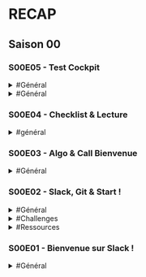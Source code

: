 # RECAP
## Saison 00


### S00E05 - Test Cockpit

<details>
  <summary>#Général</summary>
  
<p> Hello @chaîne :salut_main:
Wahou, ça approche à grands pas !
Allez, soyons fous, et commençons à coder :intello:</p>
<p>Comme certains l'ont peut-être déjà remarqué, nous vous avons préparé un p'tit tuto pour aller poser votre première ligne de code HTML.
Pour prendre les bonnes habitudes, c'est sur GitHub que ça se passe !
=> https://github.com/O-clock-Zenith/S0-Tuto-HTML
</p>
<p>Tant qu'à faire, ouvrez ce lien depuis le téléporteur, c’est une occasion de plus de se familiariser avec les outils.
NB: pas besoin d'uploader le résultat de vos manipulations ; le fonctionnement de github sera vu en détail pendant les cours :clin_d'œil:
Attention : pour avoir accès au tuto et ne pas tomber lamentablement sur une 404, vous devez accepter l'invitation à l'organisation O-clock-Y. On a invité tous ceux qui ont créé leur compte GitHub et nous l'ont transmis. Pour les autres, ne tardez pas :clin_d'œil:
Et si vous tombez quand même sur une vilaine 404 et qu'après avoir vérifié vos mails (y compris les spams) vous n'avez pas eu d'invit (ça arrive), cliquez d'abord ici : https://github.com/o-clock-zenith et acceptez de rejoindre l'organisation puis ici : https://github.com/orgs/o-clock-zenith/teams/toute-la-promo et acceptez de rejoindre la team ! Si vous avez des 404 sur ces liens tout de même, deux choses à faire : vérifier que vous êtes bien connecté à votre compte github, et si vous êtes bien connecté, envoyer un petit MP à @Eva O'clock qui vous ajoutera :clin_d'œil:
Pour ceux qui viennent d'arriver (coucou :câlin: ) ou pour ceux qui ont raté le formulaire, regarder tout en haut à gauche de cette chaîne, vous avez une petite :épingle: : cette petite punaise me sert à épingler à la chaîne les infos importantes, n'hésitez pas à cliquer dessus pour retrouver les messages dont je vous parle :clin_d'œil:
Sinon tous les messages de la S00 sont reportés sur cette page : https://github.com/o-clock-Zenith/Recap. Vous pouvez dérouler le jour qui vous intéresse !</p>
<p>
Un défi avant le week-end, c'est aussi pour vous prévenir d'une chose importante : la formation est intense, et nécessite une implication totale de votre part. Il ne s'agit pas de se tuer à la tâche bien entendu. Mais il vous faudra essayer de trouver des moments ici et là pour coder, revoir ce qu'on fait en cours, ou simplement jeter un oeil aux fiches récapitulatives que l'on va vous concocter. C'est aussi très important de rester en contact avec votre groupe, car on ne vous le cache pas : cette aventure est éprouvante. Être ensemble, ça permet aussi d'éviter les coups de mou !</p>
<p>Pour ceux qui ont l'immense honneur d'être parents tout particulièrement, ce ne sera pas forcément évident. Pensez-donc à bien vous organiser, à vous dédier des petits créneaux à vous dans la semaine, le soir ou le week-end. Ça peut vouloir dire aussi prévenir votre conjoint qu'il risque de faire davantage de corvées !
Bon allez, je vous laisse, j'ai un vélo à réparer :silence:</p>
</details>

<details>
  <summary>#Général</summary>
<p>@chaîne Hello les Zénith ! :salut_main: :salut_main:</p>
<p>Les tests cockpits sont terminés et le moins que l'on puisse dire c'est qu'ils se sont très bien passés ! :pouce:
Merci à tous d'avoir été si réactif et patient ! J'ouvrirais une dernière fois la classe pour vos réglages casques etc.. Et pour ceux qui n'était pas dispo aujourd'hui.</p>
<p>Cette première semaine est terminée, et on a été efficace tout est prêt pour attaquer la prochaine ! :muscle:
Bon week-end a tous, on se retrouve Lundi ! :câlin: :fêtard_avec_oreilles_de_lapin:</p>
:extra_terrestre:
<p>Ah j'allais oublier, un conseil, ne vous laissez pas impressionner ! :index_vers_le_haut:
Vous venez tous d'horizons différents, il est donc tout à fait normal que vous cherchiez tous quelque chose de différent au travers de l'univers de la formation.</p>
<p>Certains auront peut-être déjà une première approche sur du développement, souhaitent parfaire leurs connaissances ou tout simplement débutent une nouvelle aventure. :étoile:</p>
<p>Cependant, si vous êtes arrivés jusqu'ici, c'est que vous souhaitez tous apprendre quelque chose et cela passe non seulement par la technique mais aussi par le partage de vos expériences individuelles. Alors aucun stress à avoir, on a tous quelque chose en nous de Tennessee et on commence tous quelque part :muscle: :notes_de_musique:</p>
<p>N'hésitez surtout pas à poser des questions et à participer, car il n'y a pas de question bête : si vous vous êtes posé cette question, c'est que quelqu'un d'autre se l'est déjà forcément posée avant vous! :lunettes_de_soleil:
Une petite lecture fort à propos : https://oclock.io/blog/1054/syndrome-de-limposteur</p>
<p>À tout bientôt pour de nouvelles aventures </p>
 
</details>

### S00E04 - Checklist & Lecture

<details>
  <summary>#général</summary>
  
  Hello @chaîne ! :salut_main:
  <p>La préparation au décollage avance… Je vois que vous avez bien apprécié Algoblocs, et que certains de ces défis vous ont retourné les       méninges ! :cerveau: :sourire:</p>
  <p>Je vous présente un nouvel outil pour vous aider à vous préparer techniquement au décollage : la checklist "Es tu prêt pour l'aventure ?"     O'clock :
  :flèche_avant: Connectez-vous sur https://checklist.oclock.io
Connectez vous avec les identifiants qui vous seront envoyés en privé par @Eva O'clock  (Sur votre adresse mail d'inscription, qui vous servira aussi d'identifiant :clin_d'œil:) et cochez :coche_blanche: ! (Si vous n'avez pas encore reçu le mail, pas de panique ça arrive ! ) :boîte_aux_lettres_avec_courrier:</p>
<p>:date: Vendredi 18 Octobre, en complément des tests que vous allez faire pour compléter votre checklist, nous allons faire des petites ouvertures du cockpit. Ce sera l’occasion de vérifier que tout fonctionne comme il faut avant la rentrée, pour éviter le stress de dernière minute :sueur_et_sourire:</p>
<p>Il y aura plusieurs ouvertures, matin comme après-midi - et éventuellement une de plus la semaine prochaine si certains d’entre vous ne peuvent venir demain. Envoyez-moi un MP si vous êtes intéressés.</p>
<p>Je vous enverrais les heures de passages dans la journée, so stay tuned ! :intello:</p>
<p>C’est d’autant plus important si vous avez un PC un peu fatigué ou si vous êtes sur Mac ; car ces machines sont susceptibles d’avoir des incompatibilités avec le cockpit, même si la checklist semble ok.  :ordinateur: :boum:</p>
<p>D’ailleurs je vais vous laisser la remplir. Et on oublie pas, en cas de pépin avec le téléporteur : direction #sav !</p>
<p>En attendant, on a pensé à vous, voici quelques lectures. A lire absolument !
Partie I : https://oclock.io/blog/208/se-preparer-pour-oclock-environnement
Partie II : https://oclock.io/blog/253/se-preparer-pour-oclock-developpement-web
Partie III : https://oclock.io/blog/265/se-preparer-pour-oclock-mentalement-developpeur
</p>  
</details>

### S00E03 - Algo & Call Bienvenue

<details>
  <summary>#Général</summary>
  
  Hello @channel :sun_with_face: 

<p>:triangular_ruler: :straight_ruler: Aujourd’hui, pour s’échauffer les neurones je vous propose un petit jeu de préparation à la programmation :  http://www.algoblocs.fr </p>

<p>Certains se souviendront peut être d’un système similaire, enseigné il y a quelques années à l’école primaire… (https://fr.wikipedia.org/wiki/Logo_(langage) :heart_eyes:)</p>

<p>Le but du jeu : découvrir les mécanismes de base d’un programme, en programmant un curseur pour créer des figures géométriques. Essayez d’aller le plus loin possible ! 
Vous voulez partager vos progrès, ou vous bloquez sur un exercice ? vous pouvez en discuter avec les collègues dans le channel #entraide :muscle: 
Attention, on aide, mais on ne donne pas la réponse. L’objectif est de progresser ensemble :family: 
</p>

:alien: :alien: 

*OPTIONNEL*

<p>Ceux qui veulent approfondir ou tester un “vrai” (pseudo) langage de programmation peuvent aller regarder du côté d’algobox : http://www.xm1math.net/algobox/ , pour une introduction un peu plus formelle. 
Je vous conseille particulièrement le tutoriel http://www.xm1math.net/algobox/tutoalgobox/index.html </p>


<p>J’espère que ce petit jeu vous plaira, parce qu’on en a quelques autres en réserve, hé hé… :grin:</p>


<p>Call de bienvenue :câlin: à 17h sur discord, je vous donne plus d'info dans la journée !</p>


<p>Bon jeu et bonne journée Zénith :rocket: </p>
  
</details>

### S00E02 - Slack, Git & Start !
<details>
  
  <summary>#Général</summary>
  
Défi n° 1 : découvrir GitHub et créer son compte
GitHub est un site de développement collaboratif. Il permet de partager notre code, et c'est avec cet outil que l'on collaborera le plus souvent, pour les challenges par exemple.

Il est immensément utilisé par la communauté de développeurs, et est basé sur Git, un outil de versionning et de partage de code, encore plus populaire... sur lequel on va peut-être s'arracher quelques cheveux ! Ou pas :wink: 
Le défi d'aujourd'hui est à portée de main : créer un compte sur GitHub :point_right: https://github.com/
Ce compte vous servira tous les jours pendant votre scolarité, et même dès la saison 0! C'est une étape incontournable de votre préparation à la rentrée.

Une fois que votre compte est créé, on va vous ajouter au GitHub de O’clock (Alumni) et à celui réservé aux Zénith :metal:
:danger: Important : histoire de simplifier un minimum cette fastidieuse tache pour votre cher référent et tous les profs d’O’clock, je vais vous demander de bien vouloir utiliser autant que possible votre nom et prénom pour créer votre pseudo GitHub, ça permettra de s’y retrouver. 
Ensuite, vous pouvez remplir ce petit formulaire avec vos noms d’utilisateurs :
https://forms.gle/cLSrf6yyfzMSMyjB6
Plus vos pseudos seront harmonisés, mieux ce sera :ok_hand:
N'hésitez pas à mettre une petite :coche_trait_plein: en réaction à ce message quand vous aurez rempli le formulaire :wink:
Vous verrez, les formulaires chez O’clock c’est un peu une tradition :innocent:
J'en profite pour vous (re)présenter @Eva O'clock : chef d'orchestre de l'administration du pôle pédagogie. Soyez (très) gentils avec elle :miam:
Vous devriez recevoir par e-mail, séparément, les invitations aux deux organisations GitHub d’ici vendredi. Si vous lisez ce message à retardement et remplissez le formulaire après vendredi, n’hésitez pas à notifier Eva en MP de votre remplissage tardif, pour qu’on vous ajoute après coup.
    
</details>

<details>

<summary>#Challenges</summary>

Défi n° 2 : maîtriser Slack
Vous connaissez déjà les channels :
:fusée: #cockpit : dédié aux annonces concernant les cours et vos formateurs
:muscle: #challenges : le channel que j'ai l'honneur d'inaugurer aujourd'hui, dédié aux discussions autour des challenges, les projets sur lesquels vous allez bûcher après les cours
:sos: #entraide : pour proposer un coup de main ou demander des indices sur le challenge du jour, par exemple
:livres: #ressources : permet de partager des articles, documentation ou outils intéressants
:ambulance: #sav : si vous avez des problèmes techniques, par exemple avec votre téléporteur, c'est par ici !
:extra_terrestre: :extra_terrestre:
Mais est-ce que vous connaissez vraiment tout sur Slack ?
1) La vidéo de présentation : https://slack.com/is
2) Dans Slack, mais ça sera aussi le cas dans Discord et également dans le chat du Cockpit, vous pouvez formater vos messages :
https://get.slack.help/hc/en-us/articles/202288908-Format-your-messages
En particulier, vous allez beaucoup vous partager du code, alors habituez-vous à partager des blocs !
<p>
    Je fais du <strong>HTML</strong> !
</p>
Dans le cockpit, les blocs de code seront colorés. Ça sera pratique pour partager un bout de code à la classe, pour demander pourquoi ça ne fonctionne pas ou pour proposer une solution par exemple.
Vous pouvez aussi partager des "Snippets", je vous laisse découvrir ça…
3) Quelques raccourcis utiles : https://get.slack.help/hc/en-us/articles/201374536-Slack-keyboard-shortcuts
4) Vous l'avez déjà remarqué, mais toutes ces ressources sont en anglais :us:
Pour tous ceux qui ne sont pas encore habitués, n'hésitez pas à faire un peu d'anglais dans les prochains jours, pour vous rafraîchir la mémoire dans la langue des Spice Girls (ou de Shakespeare, c'est selon).
5) Les mentions !
En mentionnant @chaîne, vous pouvez mentionner tous ceux qui sont dans le channel Slack ! C'est ce qu'on fera souvent lors de nos annonces. On mentionnant quelqu'un en particulier avec @ + pseudo, vous déclenchez une notification personnelle.
Dans le cockpit, les mentions personnelles marchent aussi, et en prime, on pourra aussi utiliser @question pour mentionner le ou les profs :clin_d'œil:

</details>

<details>
  
  <summary>#Ressources</summary>
  
  Défi n° 3 : découvrir start.me et organiser vos favoris
:salut_main: @chaîne
Quand on fait du dev, et d'une manière générale quand on travaille sur des outils numériques, il est indispensable pour être productif d'être à l'aise avec ce qu'on utilise. Et quand on est dev, on en utilise plein ! Slack et Discord ne sont qu'un début…
start.me est un outil de gestion de bookmarks.
Vous pouvez l'utiliser dès aujourd'hui pour rassembler tous les outils, sites et liens utiles, liés à votre formation et à ce qui vous attend après : votre nouveau job :visage_légèrement_souriant:
On vous encourage donc :
:flèche_droite: à vous y créer un compte (gratuit) :index_vers_la_droite: https://start.me/fr (Cliquer sur "Démarrer")
 (Suivre les différentes instructions et pourquoi pas la visite guidée également.
 Une page d'accueil avec pleins d'onglets va apparaître. Elle est inutile pour O'clock mais vous pouvez la garder à titre personnel ou la supprimer)
:flèche_droite: à consulter la board O'clock partagée, compilation des liens essentiels à garder à portée de main  :index_vers_la_droite:  https://start.me/p/5vGxNq/o-clock
:flèche_droite: Vous pouvez même dupliquer cette page (aller sur :crayon2: , copier la page) pour la personnaliser avec différents outils.
Vous trouverez dans cette liste de nombreuses références qui vous aideront à connaître le métier, et tout ce qui vous aidera à trouver un job qui vous convienne à la sortie de la formation.
  
</details>

### S00E01 - Bienvenue sur Slack !
<details>
  <summary>#Général</summary>  
Re ! Bienvenue sur le slack Zénith !
Le Cockpit sera votre repère en journée, mais ici, ce sera un peu votre foyer des étudiants.
Toutes les annonces pour les cours, les challenges, les problèmes de téléporteur ou autres, c'est par ici. Dans cet espace de discussion, vous pourrez communiquer entre vous, avec les formateurs, et avec l'équipe O'clock, et échanger vos conseils pour les challenges, des liens de plugins VSCode (Visual Studio Code) sympas ou de librairies js utiles, la photo de votre chien/chat... Mais aussi l'annonce du challenge du jour, les récaps de cours, des infos sur l'école.
  
Pour s'y retrouver, vous trouverez quelques channels déjà créés :

:gélule: #pilule-rouge : postez y votre charte du stagiaire signée, comme un engagement envers vos collègues et vous mêmes de vous impliquer au maximum dans l'aventure que vous commencez ensemble !

:fusée: #cockpit : dédié aux annonces concernant les cours et vos formateurs

:muscle: #challenges : dédié aux discussions autour des challenges, les projets sur lesquels vous allez bûcher après les cours

:sos: #entraide : pour proposer un coup de main ou demander des indices sur le challenge du jour, par exemple

:livres: #ressources : permet de partager des articles, documentation ou outils intéressants

:ambulance: #sav : si vous avez des problèmes techniques, par exemple avec votre téléporteur, c'est par ici !

:gâteau: Et bien sûr #general et #random pour tout le reste qui a un rapport (general) ou non (random) avec la formation.

Les plus attentifs noteront l’existence de quelques autres channels… on y viendra plus tard :clin_d'œil:


Mais ce n'est pas tout. Vous êtes également invité dans un autre espace de discussion : le Discord O'clock.
Qu'est ce que c'est, Discord ? Une application de chat écrit et vocal, très populaire auprès de nos étudiants, et accessoirement des gamers du monde entier. :sourire_narquois:
Pour rejoindre cet espace cliquez ici : https://oclock.io/discord
Une fois arrivé sur le serveur, cherchez le super Bot O'clock dans la liste des membres (à droite de l'écran). Il s'appelle Skynet
Puis cliquez sur celui-ci. Dans la fenêtre qui apparaît, vous avez la possibilité d'envoyer un message direct (privé) : envoyez lui tout simplement !chaussons paulatreides. Ces deux mots avec de la ponctuation vous permettront d'obtenir tous les droits nécessaires pour accéder aux salons écrits et vocaux du serveur.

Rejoindre ce discord vous permettra de participer à votre call de bienvenue, une réunion qui durera environ une heure, Mercredi 16/10 à 17h. Cette réunion nous permettra de vous souhaiter la bienvenue tout en échangeant et en répondant à toutes vos questions, inquiétudes etc.
Cet espace n'est pas seulement pour vous, mais pour tous les étudiants O'clock. Les anciens étudiants, les actuels, et vous, les futurs ! Un espace de discussion qui vous permettra de toujours trouver quelqu'un de connecté pour vous aider, le soir le week-end qu'il vente qu'il neige. 

Contrairement à Slack, Discord possède des salons vocaux, ce qui vous permettra de discuter ensemble et de plancher ensemble sur les révisions, les challenges. C'est un espace qui ne s'arrêtera pas après la formation, auquel vous pourrez toujours participer pour garder contact, pour continuer à apprendre, pour demander de l'aide une fois que vous êtes en entreprise... En fait, pour tout ce que vous voulez, c'est vous qui choisissez !

Cet espace est séparé du Slack Zénith, pour ne pas que les annonces de vos formateurs soient noyées dans les notifications. Pendant les cours, n'hésitez pas à fermer Discord pour être tranquille. :rire:
C'est bien sûr aussi un espace permettant de discuter de tous les sujets communs à toutes les promos, et sur lesquels vous avez tout à gagner à discuter avec les anciens étudiants. Le sujet des certifications par exemple.
  
  
On ne va pas s'arrêter en si bon chemin ! :marche: :femme_qui_marche:
Vous êtes enfin conviés sur un dernier slack, le Slack O'clock Pro, ce slack réunit également la communauté de O'clock mais ne traite pas des mêmes sujets.
Ce slack contient tout pleins de channels dédiés qui te permettront de retrouver dorénavant facilement des opportunités professionnelles tout au long de l'année. Tu y retrouveras également régulièrement toutes les informations importantes que tu dois savoir d'un point de vue "Recherche d'Emploi". :employé_de_bureau: :employée_de_bureau:

C'est aussi sur ce Slack Pro que tu pourras retrouver les informations sur le diplôme, une fois la formation terminée.
Pour t'y rendre, voici un petit lien : https://join.slack.com/t/oclock-pro/shared_invite/enQtNTU5Mjc2NzQ3MzQ1LWI0MDY0MmIwMTZiYzE2MzFmNTkwNDU3Njg0MDA5ODI5M2ZlNzllMDg4ZGMzNWZhODIzZmVmZDc3MGNhYTM3YTg

Tu noteras qu’on te fait rejoindre automatiquement un certain nombre de channels qui sont susceptibles de t’intéresser. Mais il en existe plein d’autres, notamment un pour chaque région, destiné à centraliser les offres d’emploi de la localité. Donc une petite astuce au passage : cliquer sur le titre “Chaînes” permet de lister toutes les chaînes existantes, et de rejoindre celles qui t’intéressent !

Bref, on récapitule : :cerveau:
* Un Slack de travail, uniquement pour Zénith.
* Un Discord plus convivial, ouvert à tous les étudiants O’clock.
* Un Slack Pro, pour l'après-formation.

D'ailleurs tant que l'on y est, et si on en profitait pour que vous vous présentiez mutuellement ?
Cela pourrait être une excellente base pour vos échanges futurs ! :sourire:
Montrez nous qui vous êtes ! On est un peu curieux :intello:

A demain @chaîne, pour le prochain défi du Chemin vers le Cockpit, qui sera posté ici même, sur le Slack Zénith, channel #challenges ! :muscle:
  
  

</details>
